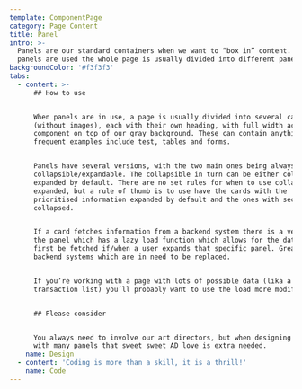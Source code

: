 ```yaml
---
template: ComponentPage
category: Page Content
title: Panel
intro: >-
  Panels are our standard containers when we want to “box in” content. When
  panels are used the whole page is usually divided into different panels.
backgroundColor: '#f3f3f3'
tabs:
  - content: >-
      ## How to use


      When panels are in use, a page is usually divided into several cards
      (without images), each with their own heading, with full width across the
      component on top of our gray background. These can contain anything,
      frequent examples include test, tables and forms.


      Panels have several versions, with the two main ones being always open and
      collapsible/expandable. The collapsible in turn can be either collapsed or
      expanded by default. There are no set rules for when to use collapsed or
      expanded, but a rule of thumb is to use have the cards with the
      prioritised information expanded by default and the ones with secondary
      collapsed. 


      If a card fetches information from a backend system there is a version of
      the panel which has a lazy load function which allows for the data to
      first be fetched if/when a user expands that specific panel. Great for
      backend systems which are in need to be replaced.


      If you’re working with a page with lots of possible data (lika a
      transaction list) you’ll probably want to use the load more modifier.


      ## Please consider


      You always need to involve our art directors, but when designing a page
      with many panels that sweet sweet AD love is extra needed.
    name: Design
  - content: 'Coding is more than a skill, it is a thrill!'
    name: Code
---
```


